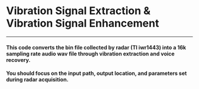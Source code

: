 # Vibration Signal Extraction & Vibration Signal Enhancement
----
#### This code converts the bin file collected by radar (TI iwr1443) into a 16k sampling rate audio wav file through vibration extraction and voice recovery.

#### You should focus on the input path, output location, and parameters set during radar acquisition.